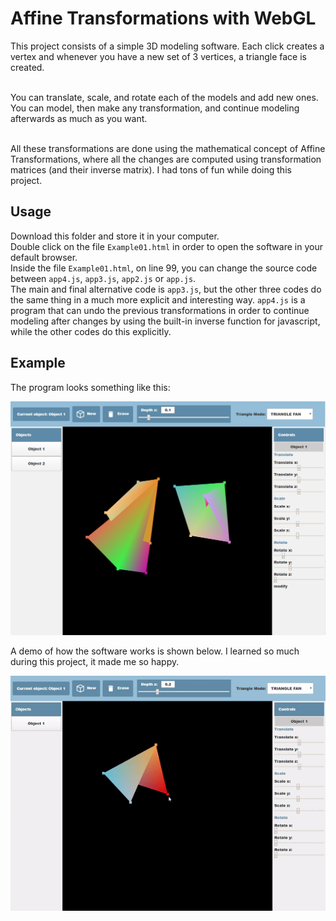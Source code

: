# Affine Transformations with WebGL

This project consists of a simple 3D modeling software. Each click creates a vertex and whenever you have a new set of 3 vertices, a triangle face is created.

<br />You can translate, scale, and rotate each of the models and add new ones. You can model, then make any transformation, and continue modeling afterwards as much as you want.

<br />All these transformations are done using the mathematical concept of Affine Transformations, where all the changes are computed using transformation matrices (and their inverse matrix). I had tons of fun while doing this project.

## Usage

Download this folder and store it in your computer.<br />
Double click on the file `Example01.html` in order to open the software in your default browser.<br />
Inside the file `Example01.html`, on line 99, you can change the source code between `app4.js`, `app3.js`, `app2.js` or `app.js`.<br />
The main and final alternative code is `app3.js`, but the other three codes do the same thing in a much more explicit and interesting way. `app4.js` is a program that can undo the previous transformations in order to continue modeling after changes by using the built-in inverse function for javascript, while the other codes do this explicitly. 

## Example
The program looks something like this:<br />

![alt text](https://github.com/the-other-mariana/affine-transformations-webgl/blob/master/screenshots/screen01.png?raw=true) <br />

A demo of how the software works is shown below. I learned so much during this project, it made me so happy. <br />

![alt text](https://github.com/the-other-mariana/affine-transformations-webgl/blob/master/screenshots/demo-gif.gif) <br />